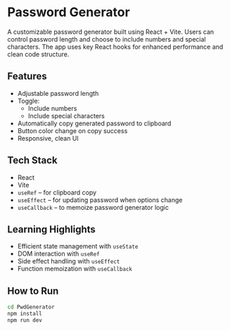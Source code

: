 #  Password Generator

A customizable password generator built using React + Vite. Users can control password length and choose to include numbers and special characters. The app uses key React hooks for enhanced performance and clean code structure.

##  Features

- Adjustable password length
- Toggle:
  - Include numbers
  - Include special characters
- Automatically copy generated password to clipboard
- Button color change on copy success
- Responsive, clean UI

##  Tech Stack

- React
- Vite
- `useRef` – for clipboard copy
- `useEffect` – for updating password when options change
- `useCallback` – to memoize password generator logic

##  Learning Highlights

- Efficient state management with `useState`
- DOM interaction with `useRef`
- Side effect handling with `useEffect`
- Function memoization with `useCallback`

##  How to Run

```bash
cd PwdGenerator
npm install
npm run dev
